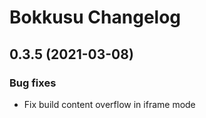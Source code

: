 Bokkusu Changelog
=================

## 0.3.5 (2021-03-08)

### Bug fixes

* Fix build content overflow in iframe mode
